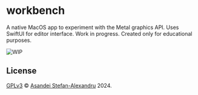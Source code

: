 # workbench

A native MacOS app to experiment with the Metal graphics API. Uses SwiftUI for editor interface. Work in progress. Created only for educational purposes.

![WIP](https://utfs.io/f/98d05939-13fc-4f39-9237-7003faa72158-xf0ec7.33.03.png)

## License

[GPLv3](LICENSE) © [Asandei Stefan-Alexandru](https://stefan-asandei.netlify.app) 2024.

